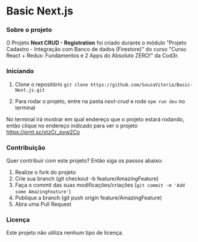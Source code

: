 # Basic Next.js

### Sobre o projeto

O Projeto **Next CRUD - Registration** foi criado durante o módulo "Projeto Cadastro - Integração com Banco de dados (Firestore)" do curso "Curso React + Redux: Fundamentos e 2 Apps do Absoluto ZERO!" da Cod3r.

### Iniciando

1. Clone o repositório
   `git clone https://github.com/SouzaVitoria/Basic-Next.js.git`

2. Para rodar o projeto, entre na pasta _next-crud_ e rode `npm run dev` no terminal

No terminal irá mostrar em qual endereço que o projeto estará rodando, então clique no endereço indicado para ver o projeto
https://prnt.sc/xtzCr_pyw2Co

### Contribuição

Quer contribuir com este projeto? Então siga os passos abaixo:

1. Realize o fork do projeto
2. Crie sua branch (git checkout -b feature/AmazingFeature)
3. Faça o commit das suas modificações/criações (`git commit -m 'Add some AmazingFeature'`)
4. Publique a branch (git push origin feature/AmazingFeature)
5. Abra uma Pull Request

### Licença

Este projeto não utiliza nenhum tipo de licença.
